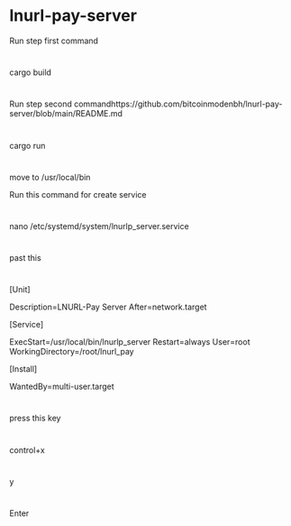 # lnurl-pay-server

Run step first command
#
cargo build
#
Run step second commandhttps://github.com/bitcoinmodenbh/lnurl-pay-server/blob/main/README.md
#
cargo run
#
move to /usr/local/bin




Run this command for create service
#
nano /etc/systemd/system/lnurlp_server.service
#
past this 
#
[Unit]

Description=LNURL-Pay Server
After=network.target

[Service]

ExecStart=/usr/local/bin/lnurlp_server
Restart=always
User=root
WorkingDirectory=/root/lnurl_pay

[Install]

WantedBy=multi-user.target
#




press this key 
#
control+x
#

y

#
Enter
#
